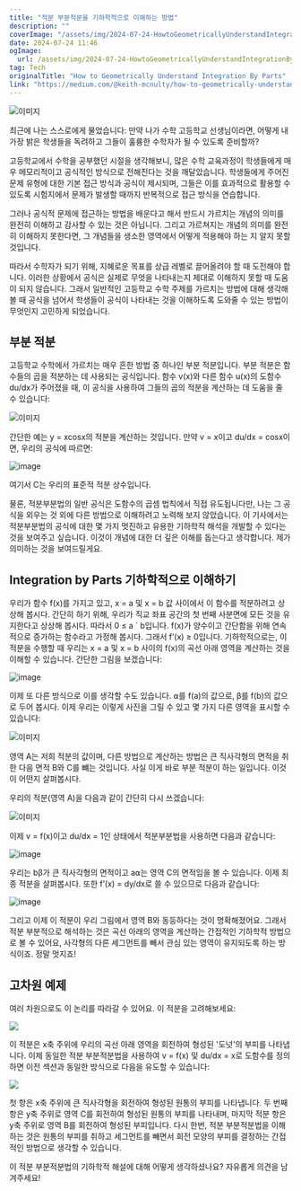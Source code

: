 ```yaml
---
title: "적분 부분적분을 기하학적으로 이해하는 방법"
description: ""
coverImage: "/assets/img/2024-07-24-HowtoGeometricallyUnderstandIntegrationByParts_0.png"
date: 2024-07-24 11:46
ogImage: 
  url: /assets/img/2024-07-24-HowtoGeometricallyUnderstandIntegrationByParts_0.png
tag: Tech
originalTitle: "How to Geometrically Understand Integration By Parts"
link: "https://medium.com/@keith-mcnulty/how-to-geometrically-understand-integration-by-parts-9c1edddfbed9"
---
```



![이미지](/assets/img/2024-07-24-HowtoGeometricallyUnderstandIntegrationByParts_0.png)

최근에 나는 스스로에게 물었습니다: 만약 나가 수학 고등학교 선생님이라면, 어떻게 내 가장 밝은 학생들을 독려하고 그들이 훌륭한 수학자가 될 수 있도록 준비할까?

고등학교에서 수학을 공부했던 시절을 생각해보니, 많은 수학 교육과정이 학생들에게 매우 메모리적이고 공식적인 방식으로 전해진다는 것을 깨달았습니다. 학생들에게 주어진 문제 유형에 대한 기본 접근 방식과 공식이 제시되며, 그들은 이를 효과적으로 활용할 수 있도록 시험지에서 문제가 발생할 때까지 반복적으로 접근 방식을 연습합니다.

그러나 공식적 문제에 접근하는 방법을 배운다고 해서 반드시 가르치는 개념의 의미를 완전히 이해하고 감사할 수 있는 것은 아닙니다. 그리고 가르쳐지는 개념의 의미를 완전히 이해하지 못한다면, 그 개념들을 생소한 영역에서 어떻게 적용해야 하는 지 알지 못할 것입니다.

<div class="content-ad"></div>

따라서 수학자가 되기 위해, 지혜로운 목표를 상급 레벨로 끌어올려야 할 때 도전해야 합니다. 이러한 상황에서 공식은 실제로 무엇을 나타내는지 제대로 이해하지 못할 때 도움이 되지 않습니다. 그래서 일반적인 고등학교 수학 주제를 가르치는 방법에 대해 생각해볼 때 공식을 넘어서 학생들이 공식이 나타내는 것을 이해하도록 도와줄 수 있는 방법이 무엇인지 고민하게 되었습니다.

## 부분 적분

고등학교 수학에서 가르치는 매우 흔한 방법 중 하나인 부분 적분입니다. 부분 적분은 함수들의 곱을 적분하는 데 사용되는 공식입니다. 함수 v(x)와 다른 함수 u(x)의 도함수 du/dx가 주어졌을 때, 이 공식을 사용하여 그들의 곱의 적분을 계산하는 데 도움을 줄 수 있습니다:

![이미지](/assets/img/2024-07-24-HowtoGeometricallyUnderstandIntegrationByParts_1.png)

<div class="content-ad"></div>

간단한 예는 y = xcosx의 적분을 계산하는 것입니다. 만약 v = x이고 du/dx = cosx이면, 우리의 공식에 따르면:

![image](/assets/img/2024-07-24-HowtoGeometricallyUnderstandIntegrationByParts_2.png)

여기서 C는 우리의 표준적 적분 상수입니다.

물론, 적분부분법의 일반 공식은 도함수의 곱셈 법칙에서 직접 유도됩니다만, 나는 그 공식을 외우는 것 외에 다른 방법으로 이해하려고 노력해 보지 않았습니다. 이 기사에서는 적분부분법의 공식에 대한 몇 가지 멋진하고 유용한 기하학적 해석을 개발할 수 있다는 것을 보여주고 싶습니다. 이것이 개념에 대한 더 깊은 이해를 돕는다고 생각합니다. 제가 의미하는 것을 보여드릴게요.

<div class="content-ad"></div>

## Integration by Parts 기하학적으로 이해하기

우리가 함수 f(x)를 가지고 있고, x = a 및 x = b 값 사이에서 이 함수를 적분하려고 상상해 봅시다. 간단히 하기 위해, 우리가 직교 좌표 공간의 첫 번째 사분면에 모든 것을 유지한다고 상상해 봅시다. 따라서 0 ≤ a ` b입니다. f(x)가 양수이고 간단함을 위해 연속적으로 증가하는 함수라고 가정해 봅시다. 그래서 f’(x) ≥ 0입니다. 기하학적으로는, 이 적분을 수행할 때 우리는 x = a 및 x = b 사이의 f(x)의 곡선 아래 영역을 계산하는 것을 이해할 수 있습니다. 간단한 그림을 보겠습니다:

![image](/assets/img/2024-07-24-HowtoGeometricallyUnderstandIntegrationByParts_3.png)

이제 또 다른 방식으로 이를 생각할 수도 있습니다. ⍺를 f(a)의 값으로, β를 f(b)의 값으로 두어 봅시다. 이제 우리는 이렇게 사진을 그릴 수 있고 몇 가지 다른 영역을 표시할 수 있습니다:

<div class="content-ad"></div>


![이미지](/assets/img/2024-07-24-HowtoGeometricallyUnderstandIntegrationByParts_4.png)

영역 A는 저희 적분의 값이며, 다른 방법으로 계산하는 방법은 큰 직사각형의 면적을 취한 다음 면적 B와 C를 뺴는 것입니다. 사실 이게 바로 부분 적분이 하는 일입니다. 이것이 어떤지 살펴봅시다.

우리의 적분(영역 A)을 다음과 같이 간단히 다시 쓰겠습니다:

![이미지](/assets/img/2024-07-24-HowtoGeometricallyUnderstandIntegrationByParts_5.png)


<div class="content-ad"></div>

이제 v = f(x)이고 du/dx = 1인 상태에서 적분부분법을 사용하면 다음과 같습니다:


![image](/assets/img/2024-07-24-HowtoGeometricallyUnderstandIntegrationByParts_6.png)


우리는 bβ가 큰 직사각형의 면적이고 a⍺는 영역 C의 면적임을 볼 수 있습니다. 이제 최종 적분을 살펴봅시다. 또한 f’(x) = dy/dx로 쓸 수 있으므로 다음과 같습니다:


![image](/assets/img/2024-07-24-HowtoGeometricallyUnderstandIntegrationByParts_7.png)


<div class="content-ad"></div>

그리고 이제 이 적분이 우리 그림에서 영역 B와 동등하다는 것이 명확해졌어요. 그래서 적분 부분적으로 해석하는 것은 곡선 아래의 영역을 계산하는 간접적인 기하학적 방법으로 볼 수 있어요, 사각형의 다른 세그먼트를 빼서 관심 있는 영역이 유지되도록 하는 방식이죠. 정말 멋지죠!

## 고차원 예제

여러 차원으로도 이 논리를 따라갈 수 있어요. 이 적분을 고려해보세요: 

<img src="/assets/img/2024-07-24-HowtoGeometricallyUnderstandIntegrationByParts_8.png" />

<div class="content-ad"></div>

이 적분은 x축 주위에 우리의 곡선 아래 영역을 회전하여 형성된 '도넛'의 부피를 나타냅니다. 이제 동일한 적분 부분적분법을 사용하여 v = f(x) 및 du/dx = x로 도함수를 정의하면 이전 섹션과 동일한 방식으로 다음을 유도할 수 있습니다:

![](/assets/img/2024-07-24-HowtoGeometricallyUnderstandIntegrationByParts_9.png)

첫 항은 x축 주위에 큰 직사각형을 회전하여 형성된 원통의 부피를 나타냅니다. 두 번째 항은 y축 주위로 영역 C를 회전하여 형성된 원통의 부피를 나타내며, 마지막 적분 항은 y축 주위로 영역 B를 회전하여 형성된 부피입니다. 다시 한번, 적분 부분적분법을 이해하는 것은 원통의 부피를 취하고 세그먼트를 빼면서 회전 모양의 부피를 결정하는 간접적인 방법으로 생각할 수 있습니다.

이 적분 부분적분법의 기하학적 해설에 대해 어떻게 생각하셨나요? 자유롭게 의견을 남겨주세요!